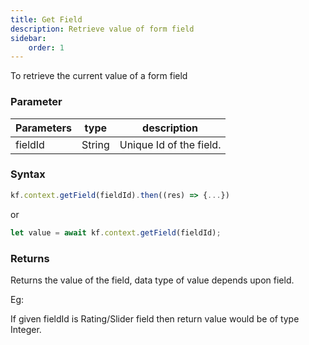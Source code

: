 ```yaml
---
title: Get Field
description: Retrieve value of form field
sidebar:
    order: 1
---
```


To retrieve the current value of a form field

### Parameter

| Parameters | type   | description             |
| ---------- | ------ | ----------------------- |
| fieldId    | String | Unique Id of the field. |

### Syntax

```js
kf.context.getField(fieldId).then((res) => {...})
```

or

```js
let value = await kf.context.getField(fieldId);
```

### Returns

Returns the value of the field, data type of value depends upon field.

Eg:

If given fieldId is Rating/Slider field then return value would be of type
Integer.
